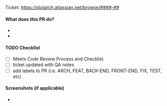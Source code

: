 Ticket: https://plutarch.atlassian.net/browse/####-##

#### What does this PR do?
- 
- 

#### TODO Checklist
* [ ] Meets Code Review Process and Checklist
* [ ] ticket updated with QA notes 
* [ ] add labels to PR (i.e. ARCH, FEAT, BACK-END, FRONT-END, FIX, TEST, etc)

#### Screenshots (if applicable)
* 
